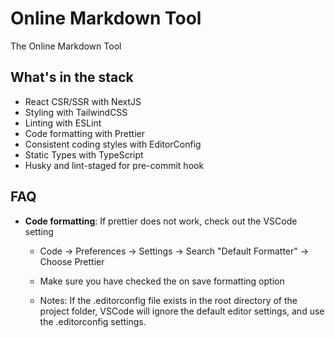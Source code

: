 # Online Markdown Tool

The Online Markdown Tool

## What's in the stack

- React CSR/SSR with NextJS
- Styling with TailwindCSS
- Linting with ESLint
- Code formatting with Prettier
- Consistent coding styles with EditorConfig
- Static Types with TypeScript
- Husky and lint-staged for pre-commit hook

## FAQ

- **Code formatting**: If prettier does not work, check out the VSCode setting

  - Code -> Preferences -> Settings -> Search "Default Formatter" -> Choose Prettier

  - Make sure you have checked the on save formatting option

  - Notes: If the .editorconfig file exists in the root directory of the project folder, VSCode will ignore the default editor settings, and use the .editorconfig settings.
